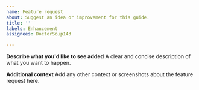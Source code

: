```yaml
---
name: Feature request
about: Suggest an idea or improvement for this guide.
title: ''
labels: Enhancement
assignees: DoctorSoup143

---
```


**Describe what you'd like to see added**
A clear and concise description of what you want to happen.

**Additional context**
Add any other context or screenshots about the feature request here.
